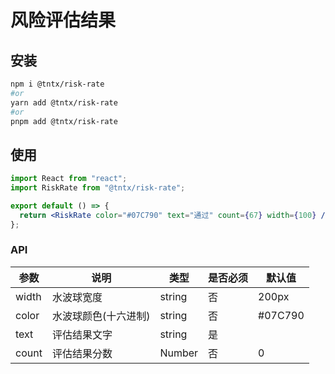 # 风险评估结果

## 安装

```bash
npm i @tntx/risk-rate
#or
yarn add @tntx/risk-rate
#or
pnpm add @tntx/risk-rate
```

## 使用

```jsx
import React from "react";
import RiskRate from "@tntx/risk-rate";

export default () => {
  return <RiskRate color="#07C790" text="通过" count={67} width={100} />;
};
```

### API

| 参数  | 说明                 | 类型   | 是否必须 | 默认值  |
| ----- | -------------------- | ------ | -------- | ------- |
| width | 水波球宽度           | string | 否       | 200px   |
| color | 水波球颜色(十六进制) | string | 否       | #07C790 |
| text  | 评估结果文字         | string | 是       |
| count | 评估结果分数         | Number | 否       | 0       |
